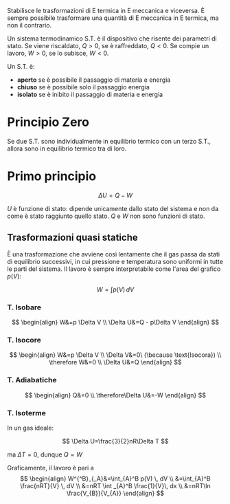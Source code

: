 Stabilisce le trasformazioni di E termica in E meccanica e viceversa.
È sempre possibile trasformare una quantità di E meccanica in E termica, ma non il contrario.

Un sistema termodinamico S.T. è il dispositivo che risente dei parametri di stato. 
Se viene riscaldato, $Q \gt 0$, se è raffreddato, $Q \lt 0$.
Se compie un lavoro, $W \gt 0$, se lo subisce, $W \lt 0$.

Un S.T. è:
- __aperto__ se è possibile il passaggio di materia e energia
- __chiuso__ se è possibile solo il passaggio energia
- __isolato__ se è inibito il passaggio di materia e energia

# Principio Zero
Se due S.T. sono individualmente in equilibrio termico con un terzo S.T., allora sono in equilibrio termico tra di loro.

# Primo principio
$$
\Delta U = Q - W
$$

$U$ è funzione di stato: dipende unicamente dallo stato del sistema e non da come è stato raggiunto quello stato.
$Q$ e $W$ non sono funzioni di stato.

## Trasformazioni quasi statiche
È una trasformazione che avviene così lentamente che il gas passa da stati di equilibrio successivi, in cui pressione e temperatura sono uniformi in tutte le parti del sistema.
Il lavoro è sempre interpretabile come l'area del grafico $p(V)$:

$$
W=\int p(V) \, dV  
$$
### T. Isobare
$$
\begin{align}
W&=p \Delta V  \\
\Delta U&=Q - p\Delta V
\end{align}
$$

### T. Isocore
$$
\begin{align}
W&=p \Delta V  \\
\Delta V&=0\ (\because \text{Isocora}) \\
\therefore W&=0 \\
\Delta U&=Q
\end{align}
$$

### T. Adiabatiche
$$
\begin{align}
Q&=0 \\
\therefore\Delta U&=-W
\end{align}
$$

### T. Isoterme
In un gas ideale:

$$
\Delta U=\frac{3}{2}nR\Delta T
$$

ma $\Delta T = 0$, dunque $Q=W$

Graficamente, il lavoro è pari a
$$
\begin{align}
W^{^B}_{_A}&=\int_{A}^B p(V) \, dV \\
&=\int_{A}^B \frac{nRT}{V} \, dV \\
&=nRT \int _{A}^B \frac{1}{V}\, dx \\
&=nRT\ln \frac{V_{B}}{V_{A}}  
\end{align}
$$
